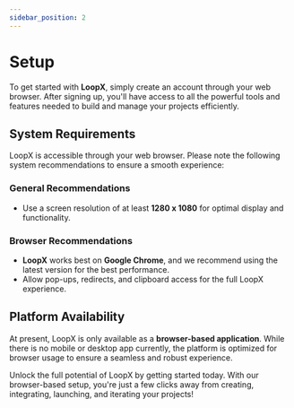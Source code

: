 ```yaml
---
sidebar_position: 2
---
```


# Setup

To get started with **LoopX**, simply create an account through your web browser. After signing up, you'll have access to all the powerful tools and features needed to build and manage your projects efficiently.


## System Requirements

LoopX is accessible through your web browser. Please note the following system recommendations to ensure a smooth experience:

### General Recommendations

- Use a screen resolution of at least **1280 x 1080** for optimal display and functionality.

### Browser Recommendations

- **LoopX** works best on **Google Chrome**, and we recommend using the latest version for the best performance.
- Allow pop-ups, redirects, and clipboard access for the full LoopX experience.

## Platform Availability

At present, LoopX is only available as a **browser-based application**. While there is no mobile or desktop app currently, the platform is optimized for browser usage to ensure a seamless and robust experience.

Unlock the full potential of LoopX by getting started today. With our browser-based setup, you're just a few clicks away from creating, integrating, launching, and iterating your projects!
